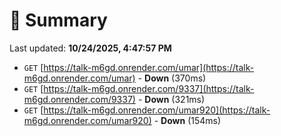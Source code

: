 # 📖 Summary
Last updated: **10/24/2025, 4:47:57 PM**

- `GET` [https://talk-m6gd.onrender.com/umar](https://talk-m6gd.onrender.com/umar) - **Down** (370ms)
- `GET` [https://talk-m6gd.onrender.com/9337](https://talk-m6gd.onrender.com/9337) - **Down** (321ms)
- `GET` [https://talk-m6gd.onrender.com/umar920](https://talk-m6gd.onrender.com/umar920) - **Down** (154ms)
